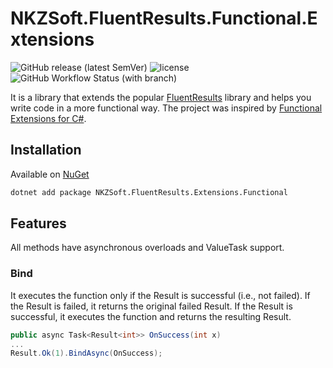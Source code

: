 # NKZSoft.FluentResults.Functional.Extensions

![GitHub release (latest SemVer)](https://img.shields.io/github/v/release/nkz-soft/NKZSoft.FluentResults.Extensions.Functional?style=flat-square)
![license](https://img.shields.io/github/license/nkz-soft/NKZSoft.FluentResults.Extensions.Functional?style=flat-square)
![GitHub Workflow Status (with branch)](https://img.shields.io/github/actions/workflow/status/nkz-soft/NKZSoft.FluentResults.Extensions.Functional/build.yaml)

It is a library that extends the popular [FluentResults](https://github.com/altmann/FluentResults) library and helps you write code in a more functional way.
The project was inspired by [Functional Extensions for C#](https://github.com/vkhorikov/CSharpFunctionalExtensions).

## Installation

Available on [NuGet](https://www.nuget.org/packages/NKZSoft.FluentResults.Extensions.Functional/)

```bash
dotnet add package NKZSoft.FluentResults.Extensions.Functional
```

## Features
All methods have asynchronous overloads and ValueTask support.

### Bind

It executes the function only if the Result is successful (i.e., not failed). If the Result is failed, it returns the original failed Result. 
If the Result is successful, it executes the function and returns the resulting Result.

```csharp
public async Task<Result<int>> OnSuccess(int x)
...
Result.Ok(1).BindAsync(OnSuccess);
```
